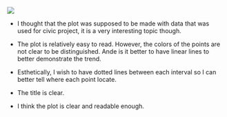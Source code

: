 ![](https://github.com/bonanyuan/PUI2015_byuan/blob/master/hw8/peer%20reviews/jjhall77.png)

+ I thought that the plot was supposed to be made with data that was used for civic project, it is a very interesting topic though.

+ The plot is relatively easy to read. However, the colors of the points are not clear to be distinguished. Ande is it better to have linear lines to better demonstrate the trend.

+ Esthetically, I wish to have dotted lines between each interval so I can better tell where each point locate. 

+ The title is clear. 

+ I think the plot is clear and readable enough.